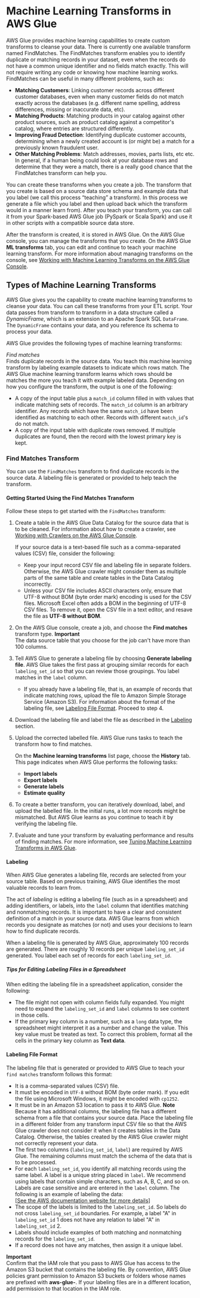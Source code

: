 # Machine Learning Transforms in AWS Glue<a name="machine-learning"></a>

AWS Glue provides machine learning capabilities to create custom transforms to cleanse your data\. There is currently one available transform named FindMatches\. The FindMatches transform enables you to identify duplicate or matching records in your dataset, even when the records do not have a common unique identifier and no fields match exactly\. This will not require writing any code or knowing how machine learning works\. FindMatches can be useful in many different problems, such as: 
+ **Matching Customers**: Linking customer records across different customer databases, even when many customer fields do not match exactly across the databases \(e\.g\. different name spelling, address differences, missing or inaccurate data, etc\)\.
+ **Matching Products**: Matching products in your catalog against other product sources, such as product catalog against a competitor's catalog, where entries are structured differently\.
+ **Improving Fraud Detection**: Identifying duplicate customer accounts, determining when a newly created account is \(or might be\) a match for a previously known fraudulent user\.
+ **Other Matching Problems**: Match addresses, movies, parts lists, etc etc\. In general, if a human being could look at your database rows and determine that they were a match, there is a really good chance that the FindMatches transform can help you\.

 You can create these transforms when you create a job\. The transform that you create is based on a source data store schema and example data that you label \(we call this process “teaching” a transform\)\. In this process we generate a file which you label and then upload back which the transform would in a manner learn from\)\. After you teach your transform, you can call it from your Spark\-based AWS Glue job \(PySpark or Scala Spark\) and use it in other scripts with a compatible source data store\. 

After the transform is created, it is stored in AWS Glue\. On the AWS Glue console, you can manage the transforms that you create\. On the AWS Glue **ML transforms** tab, you can edit and continue to teach your machine learning transform\. For more information about managing transforms on the console, see [Working with Machine Learning Transforms on the AWS Glue Console](console-machine-learning-transforms.md)\.

## Types of Machine Learning Transforms<a name="machine-learning-transforms"></a>

AWS Glue gives you the capability to create machine learning transforms to cleanse your data\. You can call these transforms from your ETL script\. Your data passes from transform to transform in a data structure called a *DynamicFrame*, which is an extension to an Apache Spark SQL `DataFrame`\. The `DynamicFrame` contains your data, and you reference its schema to process your data\.

AWS Glue provides the following types of machine learning transforms:

*Find matches*  
Finds duplicate records in the source data\. You teach this machine learning transform by labeling example datasets to indicate which rows match\. The AWS Glue machine learning transform learns which rows should be matches the more you teach it with example labeled data\. Depending on how you configure the transform, the output is one of the following:  
+ A copy of the input table plus a `match_id` column filled in with values that indicate matching sets of records\. The `match_id` column is an arbitrary identifier\. Any records which have the same `match_id` have been identified as matching to each other\. Records with different `match_id`'s do not match\.
+ A copy of the input table with duplicate rows removed\. If multiple duplicates are found, then the record with the lowest primary key is kept\.

### Find Matches Transform<a name="machine-learning-find-matches"></a>

You can use the `FindMatches` transform to find duplicate records in the source data\. A labeling file is generated or provided to help teach the transform\.

#### Getting Started Using the Find Matches Transform<a name="machine-learning-find-mathes-workflow"></a>

Follow these steps to get started with the `FindMatches` transform:

1. Create a table in the AWS Glue Data Catalog for the source data that is to be cleaned\. For information about how to create a crawler, see [Working with Crawlers on the AWS Glue Console](https://docs.aws.amazon.com/glue/latest/dg/console-crawlers.html)\.

   If your source data is a text\-based file such as a comma\-separated values \(CSV\) file, consider the following: 
   + Keep your input record CSV file and labeling file in separate folders\. Otherwise, the AWS Glue crawler might consider them as multiple parts of the same table and create tables in the Data Catalog incorrectly\. 
   + Unless your CSV file includes ASCII characters only, ensure that UTF\-8 without BOM \(byte order mark\) encoding is used for the CSV files\. Microsoft Excel often adds a BOM in the beginning of UTF\-8 CSV files\. To remove it, open the CSV file in a text editor, and resave the file as **UTF\-8 without BOM**\. 

1. On the AWS Glue console, create a job, and choose the **Find matches** transform type\.
**Important**  
The data source table that you choose for the job can't have more than 100 columns\.

1. Tell AWS Glue to generate a labeling file by choosing **Generate labeling file**\. AWS Glue takes the first pass at grouping similar records for each `labeling_set_id` so that you can review those groupings\. You label matches in the `label` column\.
   + If you already have a labeling file, that is, an example of records that indicate matching rows, upload the file to Amazon Simple Storage Service \(Amazon S3\)\. For information about the format of the labeling file, see [Labeling File Format](#machine-learning-labeling-file)\. Proceed to step 4\.

1. Download the labeling file and label the file as described in the [Labeling](#machine-learning-labeling) section\.

1. Upload the corrected labelled file\. AWS Glue runs tasks to teach the transform how to find matches\.

   On the **Machine learning transforms** list page, choose the **History** tab\. This page indicates when AWS Glue performs the following tasks:
   + **Import labels**
   + **Export labels**
   + **Generate labels**
   + **Estimate quality**

1. To create a better transform, you can iteratively download, label, and upload the labelled file\. In the initial runs, a lot more records might be mismatched\. But AWS Glue learns as you continue to teach it by verifying the labeling file\.

1. Evaluate and tune your transform by evaluating performance and results of finding matches\. For more information, see [Tuning Machine Learning Transforms in AWS Glue](add-job-machine-learning-transform-tuning.md)\.

#### Labeling<a name="machine-learning-labeling"></a>

When AWS Glue generates a labeling file, records are selected from your source table\. Based on previous training, AWS Glue identifies the most valuable records to learn from\.

The act of *labeling* is editing a labeling file \(such as in a spreadsheet\) and adding identifiers, or labels, into the `label` column that identifies matching and nonmatching records\. It is important to have a clear and consistent definition of a match in your source data\. AWS Glue learns from which records you designate as matches \(or not\) and uses your decisions to learn how to find duplicate records\.

When a labeling file is generated by AWS Glue, approximately 100 records are generated\. There are roughly 10 records per unique `labeling_set_id` generated\. You label each set of records for each `labeling_set_id`\.

##### Tips for Editing Labeling Files in a Spreadsheet<a name="machine-learning-labeling-tips"></a>

When editing the labeling file in a spreadsheet application, consider the following:
+ The file might not open with column fields fully expanded\. You might need to expand the `labeling_set_id` and `label` columns to see content in those cells\.
+ If the primary key column is a number, such as a `long` data type, the spreadsheet might interpret it as a number and change the value\. This key value must be treated as text\. To correct this problem, format all the cells in the primary key column as **Text data**\.

#### Labeling File Format<a name="machine-learning-labeling-file"></a>

The labeling file that is generated or provided to AWS Glue to teach your `find matches` transform follows this format:
+ It is a comma\-separated values \(CSV\) file\. 
+ It must be encoded in `UTF-8` without BOM \(byte order mark\)\. If you edit the file using Microsoft Windows, it might be encoded with `cp1252`\.
+ It must be in an Amazon S3 location to pass it to AWS Glue\.
**Note**  
 Because it has additional columns, the labeling file has a different schema from a file that contains your source data\. Place the labeling file in a different folder from any transform input CSV file so that the AWS Glue crawler does not consider it when it creates tables in the Data Catalog\. Otherwise, the tables created by the AWS Glue crawler might not correctly represent your data\. 
+ The first two columns \(`labeling_set_id`, `label`\) are required by AWS Glue\. The remaining columns must match the schema of the data that is to be processed\.
+ For each `labeling_set_id`, you identify all matching records using the same label\. A label is a unique string placed in `label`\. We recommend using labels that contain simple characters, such as A, B, C, and so on\. Labels are case sensitive and are entered in the `label` column\. The following is an example of labeling the data:    
<a name="table-labeling-data"></a>[\[See the AWS documentation website for more details\]](http://docs.aws.amazon.com/glue/latest/dg/machine-learning.html)
+ The scope of the labels is limited to the `labeling_set_id`\. So labels do not cross `labeling_set_id` boundaries\. For example, a label "A" in `labeling_set_id` 1 does not have any relation to label "A" in `labeling_set_id` 2\.
+ Labels should include examples of both matching and nonmatching records for the `labeling_set_id`\.
+ If a record does not have any matches, then assign it a unique label\.

**Important**  
Confirm that the IAM role that you pass to AWS Glue has access to the Amazon S3 bucket that contains the labeling file\. By convention, AWS Glue policies grant permission to Amazon S3 buckets or folders whose names are prefixed with **aws\-glue\-**\. If your labeling files are in a different location, add permission to that location in the IAM role\.